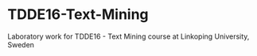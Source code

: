 # TDDE16-Text-Mining
Laboratory work for TDDE16 - Text Mining  course at Linkoping University, Sweden
